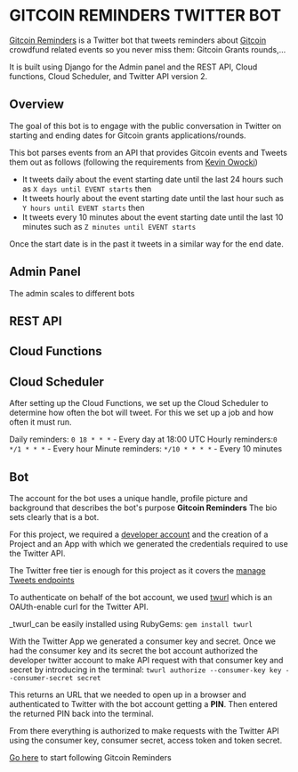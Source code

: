 # GITCOIN REMINDERS TWITTER BOT

[Gitcoin Reminders](https://twitter.com/gitcoinreminder) is a Twitter bot that tweets reminders about [Gitcoin](https://gitcoin.co) crowdfund related events so you never miss them: Gitcoin Grants rounds,...

It is built using Django for the Admin panel and the REST API, Cloud functions, Cloud Scheduler, and Twitter API version 2.

## Overview

The goal of this bot is to engage with the public conversation in Twitter on starting and ending dates for Gitcoin grants applications/rounds.

This bot parses events from an API that provides Gitcoin events and Tweets them out as follows (following the requirements from [Kevin Owocki](https://twitter.com/owocki))

- It tweets daily about the event starting date until the last 24 hours such as 
`X days until EVENT starts` then
- It tweets hourly about the event starting date until the last hour such as 
`Y hours until EVENT starts` then
- It tweets every 10 minutes about the event starting date until the last 10 minutes such as `Z minutes until EVENT starts`

Once the start date is in the past it tweets in a similar way for the end date.

## Admin Panel
The admin scales to different bots

## REST API

## Cloud Functions

## Cloud Scheduler

After setting up the Cloud Functions, we set up the Cloud Scheduler to determine how often the bot will tweet. 
For this we set up a job and how often it must run.

Daily reminders: `0 18 * * *` - Every day at 18:00 UTC
Hourly reminders:`0 */1 * * *` - Every hour
Minute reminders: `*/10 * * * *` - Every 10 minutes

## Bot

The account for the bot uses a unique handle, profile picture and background that describes the bot's purpose **Gitcoin Reminders**
The bio sets clearly that is a bot.

For this project, we required a [developer account](https://developer.twitter.com) and the creation of a Project and an App with which we generated the credentials required to use the Twitter API. 

The Twitter free tier is enough for this project as it covers the [manage Tweets endpoints](https://developer.twitter.com/en/docs/twitter-api/tweets/manage-tweets/introduction)

To authenticate on behalf of the bot account, we used [twurl](https://github.com/twitter/twurl) which is an OAUth-enable curl for the Twitter API.

_twurl_can be easily installed using RubyGems:
`gem install twurl`

With the Twitter App we generated a consumer key and secret. 
Once we had the consumer key and its secret the bot account authorized the developer twitter account to make API request with that consumer key and secret by introducing in the terminal:
`twurl authorize --consumer-key key --consumer-secret secret`

This returns an URL that we needed to open up in a browser and authenticated to Twitter with the bot account getting a **PIN**.
Then entered the returned PIN back into the terminal. 

From there everything is authorized to make requests with the Twitter API using the consumer key, consumer secret, access token and token secret. 

[Go here](https://twitter.com/gitcoinreminder) to start following Gitcoin Reminders












